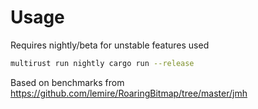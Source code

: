Usage
=====

Requires nightly/beta for unstable features used

```sh
multirust run nightly cargo run --release
```

Based on benchmarks from https://github.com/lemire/RoaringBitmap/tree/master/jmh

